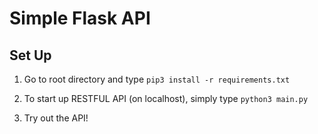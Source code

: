 # Simple Flask API

## Set Up

1. Go to root directory and type `pip3 install -r requirements.txt`

2. To start up RESTFUL API (on localhost), simply type `python3 main.py`

3. Try out the API!
